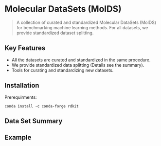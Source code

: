 
# Molecular DataSets (MolDS)
> A collection of curated and standardized Molecular DataSets (MolDS) for benchmarking machine learning methods. For all datasets, we provide standardized dataset splitting.


## Key Features

- All the datasets are curated and standardized in the same procedure.
- We provide standardized data splitting (Details see the summary). 
- Tools for curating and standardizing new datasets.

## Installation

Prerequirments:
```
conda install -c conda-forge rdkit
```

## Data Set Summary

## Example
